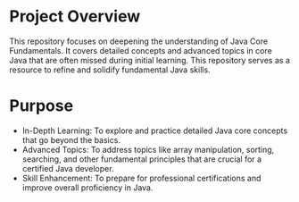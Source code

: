 # Project Overview
This repository focuses on deepening the understanding of Java Core Fundamentals. It covers detailed concepts and advanced topics in core Java that are often missed during initial learning. This repository serves as a resource to refine and solidify fundamental Java skills.

# Purpose
- In-Depth Learning: To explore and practice detailed Java core concepts that go beyond the basics.
- Advanced Topics: To address topics like array manipulation, sorting, searching, and other fundamental principles that are crucial for a certified Java developer.
- Skill Enhancement: To prepare for professional certifications and improve overall proficiency in Java.
